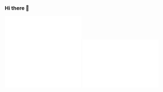 ### Hi there 👋

<div>
  <img src="https://github.com/harsssh/harsssh/blob/main/metrics1.svg" width="48%" />
  <img src="https://github.com/harsssh/harsssh/blob/main/metrics2.svg" width="48%" />
</div>

<!--
**sapphi-red/sapphi-red** is a ✨ _special_ ✨ repository because its `README.md` (this file) appears on your GitHub profile.

Here are some ideas to get you started:

- 🔭 I’m currently working on ...
- 🌱 I’m currently learning ...
- 👯 I’m looking to collaborate on ...
- 🤔 I’m looking for help with ...
- 💬 Ask me about ...
- 📫 How to reach me: ...
- 😄 Pronouns: ...
- ⚡ Fun fact: ...
-->
